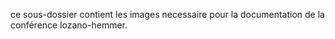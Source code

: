 ce sous-dossier contient les images necessaire pour la documentation de la conférence lozano-hemmer.
